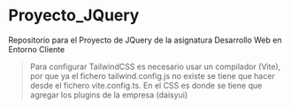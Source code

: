 # Proyecto_JQuery
Repositorio para el Proyecto de JQuery de la asignatura Desarrollo Web en Entorno Cliente

> Para configurar TailwindCSS es necesario usar un compilador (Vite), por que ya el fichero tailwind.config.js no existe se tiene que hacer desde el fichero vite.config.ts.
> En el CSS es donde se tiene que agregar los plugins de la empresa (daisyui)
